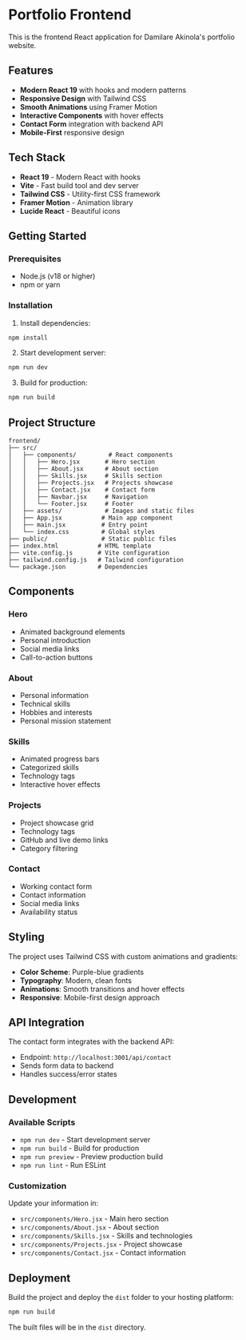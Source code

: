 # Portfolio Frontend

This is the frontend React application for Damilare Akinola's portfolio website.

## Features

- **Modern React 19** with hooks and modern patterns
- **Responsive Design** with Tailwind CSS
- **Smooth Animations** using Framer Motion
- **Interactive Components** with hover effects
- **Contact Form** integration with backend API
- **Mobile-First** responsive design

## Tech Stack

- **React 19** - Modern React with hooks
- **Vite** - Fast build tool and dev server
- **Tailwind CSS** - Utility-first CSS framework
- **Framer Motion** - Animation library
- **Lucide React** - Beautiful icons

## Getting Started

### Prerequisites

- Node.js (v18 or higher)
- npm or yarn

### Installation

1. Install dependencies:

```bash
npm install
```

2. Start development server:

```bash
npm run dev
```

3. Build for production:

```bash
npm run build
```

## Project Structure

```
frontend/
├── src/
│   ├── components/         # React components
│   │   ├── Hero.jsx       # Hero section
│   │   ├── About.jsx      # About section
│   │   ├── Skills.jsx     # Skills section
│   │   ├── Projects.jsx   # Projects showcase
│   │   ├── Contact.jsx    # Contact form
│   │   ├── Navbar.jsx     # Navigation
│   │   └── Footer.jsx     # Footer
│   ├── assets/            # Images and static files
│   ├── App.jsx           # Main app component
│   ├── main.jsx          # Entry point
│   └── index.css         # Global styles
├── public/               # Static public files
├── index.html           # HTML template
├── vite.config.js       # Vite configuration
├── tailwind.config.js   # Tailwind configuration
└── package.json         # Dependencies
```

## Components

### Hero

- Animated background elements
- Personal introduction
- Social media links
- Call-to-action buttons

### About

- Personal information
- Technical skills
- Hobbies and interests
- Personal mission statement

### Skills

- Animated progress bars
- Categorized skills
- Technology tags
- Interactive hover effects

### Projects

- Project showcase grid
- Technology tags
- GitHub and live demo links
- Category filtering

### Contact

- Working contact form
- Contact information
- Social media links
- Availability status

## Styling

The project uses Tailwind CSS with custom animations and gradients:

- **Color Scheme**: Purple-blue gradients
- **Typography**: Modern, clean fonts
- **Animations**: Smooth transitions and hover effects
- **Responsive**: Mobile-first design approach

## API Integration

The contact form integrates with the backend API:

- Endpoint: `http://localhost:3001/api/contact`
- Sends form data to backend
- Handles success/error states

## Development

### Available Scripts

- `npm run dev` - Start development server
- `npm run build` - Build for production
- `npm run preview` - Preview production build
- `npm run lint` - Run ESLint

### Customization

Update your information in:

- `src/components/Hero.jsx` - Main hero section
- `src/components/About.jsx` - About section
- `src/components/Skills.jsx` - Skills and technologies
- `src/components/Projects.jsx` - Project showcase
- `src/components/Contact.jsx` - Contact information

## Deployment

Build the project and deploy the `dist` folder to your hosting platform:

```bash
npm run build
```

The built files will be in the `dist` directory.
